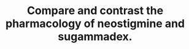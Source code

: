 ---
title: "Compare and contrast the pharmacology of neostigmine and sugammadex."
entityType: SAQ
exam: PEX
college: ANZCA
year: 2015
sitting: B
question: 14
passRate: 72
EC_expectedDomains:
- "This question was generally answered well."
- "Most candidates presented their answers in table format."
EC_extraCredit:
- "High overall pass mark but better answers considered pharmaceutic, pharmacokinetic and pharmacodynamic features of both drugs, as well as potential drug interactions."
EC_errorsCommon:
- "Both drugs are used to reverse non-depolarizing neuromuscular blocking agents but only a few candidates mentioned the other uses of neostigmine as well as the implications with mivacurium."
- "There was some confusion regarding site of action of neostigmine."
- "Considering it is a drug that is used frequently, dosing and timing of neostigmine was widely variable and grossly inaccurate at times."
- "Candidates were well aware of the use of sugammadex and rocuronium reversal but only some mentioned its effects on vecuronium and pancuronium."
---